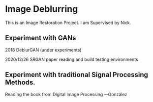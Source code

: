 # Image Deblurring
This is an Image Restoration Project. I am Supervised by Nick.  


## Experiment with GANs
2018 DeblurGAN (under experiments)

2020/12/26 SRGAN paper reading and build testing environments


## Experiment with traditional Signal Processing Methods.

Reading the book from Digital Image Processing --González
